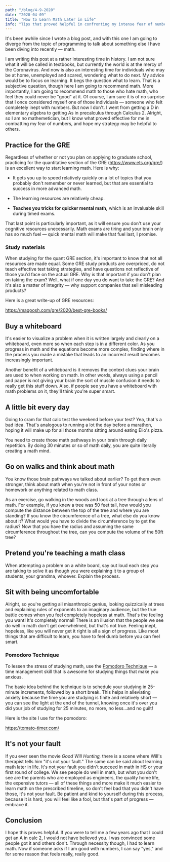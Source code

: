 ```yaml
---
path: "/blog/4-9-2020"
date: "2020-04-09"
title: "How to Learn Math Later in Life"
info: "Tips that proved helpful in confronting my intense fear of numbers."
---
```


It's been awhile since I wrote a blog post, and with this one I am going to diverge from the topic of programming to talk about something else I have been diving into recently &mdash; math.

I am writing this post at a rather interesting time in history. I am not sure what it will be called in textbooks, but currently the world is at the mercy of the Coronavirus. And now is also an interesting time for individuals who may be at home, unemployed and scared, wondering what to do next. My advice would be to focus on learning. It begs the question what to learn. That is a subjective question, though here I am going to recommend math. More importantly, I am going to recommend math to those who hate math, who feel they could never be "good" at it. Of course, I am sure it is of no surprise that I once considered myself one of those individuals &mdash; someone who felt completely inept with numbers. But now I don't. I went from getting a D in elementary algebra to getting As in precalculus through Calculus 2. Alright, so I am no mathemetician, but I know what proved effective for me in combatting my fear of numbers, and hope my strategy may be helpful to others.

## Practice for the GRE

Regardless of whether or not you plan on applying to graduate school, practicing for the quantitative section of the GRE (https://www.ets.org/gre/) is an excellent way to start learning math. Here is why:

- It gets you up to speed relatively quickly on a lot of topics that you probably don't remember or never learned, but that are essential to success in more advanced math.

- The learning resources are relatively cheap.

- **Teaches you tricks for quicker mental math,** which is an invaluable skill during timed exams.

That last point is particularly important, as it will ensure you don't use your cognitive resources unecessarily. Math exams are tiring and your brain only has so much fuel &mdash; quick mental math will make that fuel last, I promise.

### Study materials
When studying for the quant GRE section, it's important to know that not all resources are made equal. Some GRE study products are overpriced, do not teach effective test taking strategies, and have questions not reflective of those you'd face on the actual GRE. Why is that important if you don't plan on taking the exam? Well, what if one day you do want to take the GRE?  And it's also a matter of integrity &mdash; why support companies that sell misleading products?

Here is a great write-up of GRE resources:

https://magoosh.com/gre/2020/best-gre-books/

## Buy a whiteboard
It's easier to visualize a problem when it is written largely and clearly on a whiteboard, even more so when each step is in a different color. As you progress in math and the equations become more complex, finding where in the process you made a mistake that leads to an incorrect result becomes increasingly important.

Another benefit of a whiteboard is it removes the context clues your brain are used to when working on math. In other words, always using a pencil and paper is not giving your brain the sort of muscle confusion it needs to really get this stuff down. Also, if people see you have a whiteboard with math problems on it, they'll think you're super smart.


## A little bit every day
Going to cram for that calc test the weekend before your test? Yea, that's a bad idea. That's analogous to running a lot the day before a marathon, hoping it will make up for all those months sitting around eating Elio's pizza.

You need to create those math pathways in your brain through daily repetition. By doing 30 minutes or so of math daily, you are quite literally creating a math mind.

## Go on walks and think about math
You know those brain pathways we talked about earlier? To get them even stronger, think about math when you're not in front of your notes or homework or anything related to math class. 

As an exercise, go walking in the woods and look at a tree through a lens of math. For example, if you knew a tree was 50 feet tall, how would you compute the distance between the top of the tree and where you are standing? If you know the circumference of a tree, what else do you know about it? What would you have to divide the circumference by to get the radius? Now that you have the radius and assuming the same circumference throughout the tree, can you compute the volume of the 50ft tree?

## Pretend you're teaching a math class
When attempting a problem on a white board, say out loud each step you are taking to solve it as though you were explaining it to a group of students, your grandma, whoever. Explain the process. 


## Sit with being uncomfortable
Alright, so you're getting all misanthropic genius, looking quizzically at trees and explaining rules of exponents to an imaginary audience, but the true battle comes when you feel completely hopeless at math. That's the feeling you want! It's completely normal! There is an illusion that the people we see do well in math don't get overwhelmed, but that's not true. Feeling inept, hopeless, like you will never get it right is all a sign of progress. Like most things that are difficult to learn, you have to feel dumb before you can feel smart.

### Pomodoro Technique
To lessen the stress of studying math, use the [Pomodoro Technique](https://en.wikipedia.org/wiki/Pomodoro_Technique) &mdash; a time management skill that is awesome for studying things that make you anxious.

The basic idea behind the technique is to schedule your studying in 25-minute increments, followed by a short break. This helps in alleviating anxiety because the time you are studying is finite and relatively short &mdash; you can see the light at the end of the tunnel, knowing once it's over you did your job of studying for 25 minutes, no more, no less...and no guilt!

Here is the site I use for the pomodoro:

https://tomato-timer.com/

## It's not your fault

If you ever seen the movie *Good Will Hunting,* there is a scene where Will's therapist tells him "it's not your fault." The same can be said about learning math later in life. It's not your fault you didn't succeed in math in HS or your first round of college. We see people do well in math, but what you don't see are the parents who are employed as engineers, the quality home life, the expensive tutors &mdash; all of these things and more make it much easier to learn math on the prescribed timeline, so don't feel bad that you didn't have those, it's not your fault. Be patient and kind to yourself during this process, because it is hard, you will feel like a fool, but that's part of progress &mdash; embrace it.

## Conclusion
I hope this proves helpful. If you were to tell me a few years ago that I could get an A in calc 2, I would not have believed you. I was convinced some people got it and others don't. Through necessity though, I had to learn math. Now if someone asks if I am good with numbers, I can say "yes," and for some reason that feels really, really good.